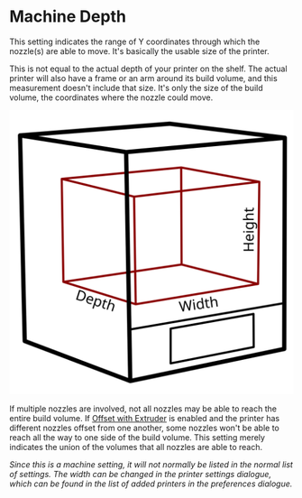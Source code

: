 Machine Depth
====
This setting indicates the range of Y coordinates through which the nozzle(s) are able to move. It's basically the usable size of the printer.

This is not equal to the actual depth of your printer on the shelf. The actual printer will also have a frame or an arm around its build volume, and this measurement doesn't include that size. It's only the size of the build volume, the coordinates where the nozzle could move.

![The build volume dimensions](../images/build_volume_dimensions.svg)

If multiple nozzles are involved, not all nozzles may be able to reach the entire build volume. If [Offset with Extruder](machine_use_extruder_offset_to_offset_coords.md) is enabled and the printer has different nozzles offset from one another, some nozzles won't be able to reach all the way to one side of the build volume. This setting merely indicates the union of the volumes that all nozzles are able to reach.

*Since this is a machine setting, it will not normally be listed in the normal list of settings. The width can be changed in the printer settings dialogue, which can be found in the list of added printers in the preferences dialogue.*
